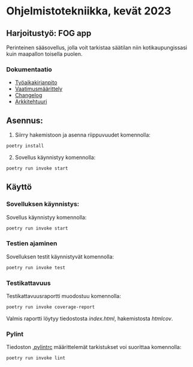# Ohjelmistotekniikka, kevät 2023

## Harjoitustyö: FOG app

Perinteinen sääsovellus, jolla voit tarkistaa säätilan niin kotikaupungissasi kuin maapallon toisella puolen.

### Dokumentaatio

- [Työaikakirjanpito](https://github.com/stalola/ot-harjoitustyo/blob/main/fogapp/dokumentaatio/tuntikirjanpito.md)
- [Vaatimusmäärittely](https://github.com/stalola/ot-harjoitustyo/blob/main/fogapp/dokumentaatio/vaatimusmaarittely.md)
- [Changelog](https://github.com/stalola/ot-harjoitustyo/blob/main/fogapp/dokumentaatio/changelog.md)
- [Arkkitehtuuri](https://github.com/stalola/ot-harjoitustyo/blob/main/fogapp/dokumentaatio/arkkitehtuuri.md)

## Asennus:

1. Siirry hakemistoon ja asenna riippuvuudet komennolla:

```bash
poetry install
```

2. Sovellus käynnistyy komennolla:

```bash
poetry run invoke start
```

## Käyttö

### Sovelluksen käynnistys:

Sovellus käynnistyy komennolla:

```bash
poetry run invoke start
```

### Testien ajaminen

Sovelluksen testit käynnistyvät komennolla:

```bash
poetry run invoke test
```

### Testikattavuus

Testikattavuusraportti muodostuu komennolla:

```bash
poetry run invoke coverage-report
```

Valmis raportti löytyy tiedostosta _index.html_, hakemistosta _htmlcov_.

### Pylint

Tiedoston [.pylintrc](https://github.com/stalola/ot-harjoitustyo/blob/main/fogapp/.pylintrc) määrittelemät tarkistukset voi suorittaa komennolla:

```bash
poetry run invoke lint
```
